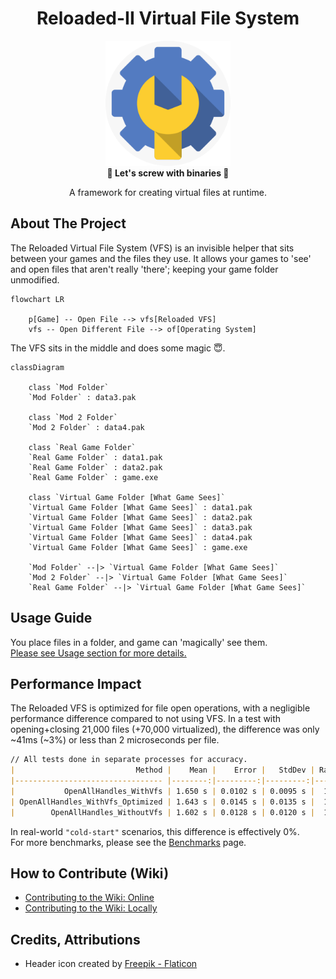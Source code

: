 <div align="center">
	<h1>Reloaded-II Virtual File System</h1>
	<img src="./images/icon.png" Width=200 /><br/>
	<strong>🎈 Let's screw with binaries 🎈</strong>
    <p>A framework for creating virtual files at runtime.</p>
</div>

## About The Project

The Reloaded Virtual File System (VFS) is an invisible helper that sits
between your games and the files they use. It allows your games to 'see' and 
open files that aren't really 'there'; keeping your game folder unmodified.

```mermaid
flowchart LR

    p[Game] -- Open File --> vfs[Reloaded VFS]
    vfs -- Open Different File --> of[Operating System]
```

The VFS sits in the middle and does some magic 😇.

```mermaid
classDiagram    

    class `Mod Folder`
    `Mod Folder` : data3.pak

    class `Mod 2 Folder`
    `Mod 2 Folder` : data4.pak

    class `Real Game Folder`
    `Real Game Folder` : data1.pak
    `Real Game Folder` : data2.pak
    `Real Game Folder` : game.exe

    class `Virtual Game Folder [What Game Sees]`
    `Virtual Game Folder [What Game Sees]` : data1.pak
    `Virtual Game Folder [What Game Sees]` : data2.pak
    `Virtual Game Folder [What Game Sees]` : data3.pak
    `Virtual Game Folder [What Game Sees]` : data4.pak
    `Virtual Game Folder [What Game Sees]` : game.exe

    `Mod Folder` --|> `Virtual Game Folder [What Game Sees]`
    `Mod 2 Folder` --|> `Virtual Game Folder [What Game Sees]`
    `Real Game Folder` --|> `Virtual Game Folder [What Game Sees]`
```

## Usage Guide

You place files in a folder, and game can 'magically' see them.  
[Please see Usage section for more details.](./usage.md)

## Performance Impact

The Reloaded VFS is optimized for file open operations, with a negligible performance 
difference compared to not using VFS. In a test with opening+closing 21,000 files 
(+70,000 virtualized), the difference was only ~41ms (~3%) or less than 2 microseconds per file.

```md
// All tests done in separate processes for accuracy.
|                           Method |    Mean |    Error |   StdDev | Ratio |
|--------------------------------- |--------:|---------:|---------:|------:|
|           OpenAllHandles_WithVfs | 1.650 s | 0.0102 s | 0.0095 s |  1.03 |
| OpenAllHandles_WithVfs_Optimized | 1.643 s | 0.0145 s | 0.0135 s |  1.03 |
|        OpenAllHandles_WithoutVfs | 1.602 s | 0.0128 s | 0.0120 s |  1.00 |
```

In real-world `"cold-start"` scenarios, this difference is effectively 0%.  
For more benchmarks, please see the [Benchmarks](./benchmarks.md) page.

## How to Contribute (Wiki)

- [Contributing to the Wiki: Online](./guides/contributing-online.md)
- [Contributing to the Wiki: Locally](./guides/contributing-locally.md)

## Credits, Attributions

- Header icon created by <a href="https://www.flaticon.com/free-icons/settings" title="settings icons">Freepik - Flaticon</a>